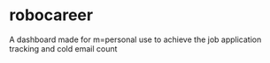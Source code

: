 # robocareer
A dashboard made for m=personal use to achieve the job application tracking and cold email count
